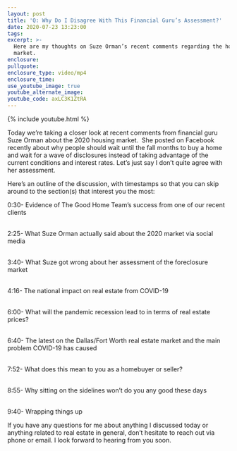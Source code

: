 ```yaml
---
layout: post
title: 'Q: Why Do I Disagree With This Financial Guru’s Assessment?'
date: 2020-07-23 13:23:00
tags:
excerpt: >-
  Here are my thoughts on Suze Orman’s recent comments regarding the housing
  market.
enclosure:
pullquote:
enclosure_type: video/mp4
enclosure_time:
use_youtube_image: true
youtube_alternate_image:
youtube_code: axLC3K1ZtRA
---
```


{% include youtube.html %}

Today we’re taking a closer look at recent comments from financial guru Suze Orman about the 2020 housing market. &nbsp;She posted on Facebook recently about why people should wait until the fall months to buy a home and wait for a wave of disclosures instead of taking advantage of the current conditions and interest rates. Let’s just say I don’t quite agree with her assessment.&nbsp;

Here’s an outline of the discussion, with timestamps so that you can skip around to the section(s) that interest you the most:

0:30- Evidence of The Good Home Team’s success from one of our recent clients

<br>2:25- What Suze Orman actually said about the 2020 market via social media

<br>3:40- What Suze got wrong about her assessment of the foreclosure market

<br>4:16- The national impact on real estate from COVID-19

<br>6:00- What will the pandemic recession lead to in terms of real estate prices?

<br>6:40- The latest on the Dallas/Fort Worth real estate market and the main problem COVID-19 has caused

<br>7:52- What does this mean to you as a homebuyer or seller?

<br>8:55- Why sitting on the sidelines won’t do you any good these days

<br>9:40- Wrapping things up

If you have any questions for me about anything I discussed today or anything related to real estate in general, don’t hesitate to reach out via phone or email. I look forward to hearing from you soon.<br>&nbsp;

&nbsp;